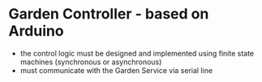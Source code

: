 # Garden Controller - based on Arduino
- the control logic must be designed and implemented using finite state machines (synchronous or asynchronous)
- must communicate with the Garden Service via serial line

